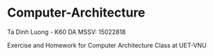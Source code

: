 # Computer-Architecture
Ta Dinh Luong - K60 DA
MSSV: 15022818


Exercise and Homework for Computer Architecture Class at UET-VNU
